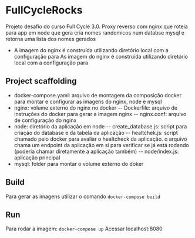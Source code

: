 # FullCycleRocks  

Projeto desafio do curso Full Cycle 3.0. Proxy reverso com nginx que roteia para app em node que gera cria nomes randomicos num databse mysql e retorna uma lista dos nomes gerados

  - A imagem do nginx é construída utilizando diretório local com a configuração para 
  As imagem do nginx é construída utilizando diretório local com a configuração para 

## Project scaffolding
  - docker-compose.yaml: arquivo de montagem da composição docker para montar e configurar as imagens do nginx, node e mysql 
  - nginx: volume externo do nginx no docker
  -- Dockerfile: arquivo de instruções do docker para gerar a imagem nginx
  -- nginx.conf: arquivo de configuração do nginx
  - node: diretório da aplicação em node
  -- create_database.js: script para criação do database e da tabela da aplicação 
  -- healtchek.js: script chamado pelo docker para avaliar o healtcheck da aplicação. o arquivo chama um endpoint da aplicação em si para verificar se já está rodando (poderia chamar diretamente a aplicação também)
  -- node/index.js: aplicação principal
  - mysql: folder para montar o volume externo do doker


## Build
Para gerar as imagens utilizar o comando `docker-compose build`

## Run
Para rodar a imagem: `docker-compose up`
Acessar localhost:8080 

